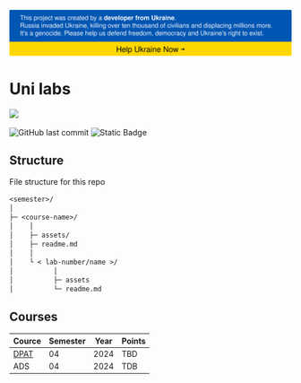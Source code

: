 
[![Stand With Ukraine](https://raw.githubusercontent.com/vshymanskyy/StandWithUkraine/main/banner-direct-single.svg)](https://stand-with-ukraine.pp.ua)
# Uni labs

![](https://i.pinimg.com/originals/f9/d4/b4/f9d4b4bd01c8028ab33a40b2fb7d9459.gif)

![GitHub last commit](https://img.shields.io/github/last-commit/looomenn/uni-labs) ![Static Badge](https://img.shields.io/badge/labs_count-1-blue)

## Structure

File structure for this repo

```shell
<semester>/
│
├─ <course-name>/
│    │ 
│    ├─ assets/
│    ├─ readme.md
│    │ 
│    └ < lab-number/name >/
│          │
│          ├─ assets
│          └─ readme.md
```

## Courses

| Cource               | Semester | Year | Points |
| -------------------- | -------- | ---- | ------ |
| [DPAT](y24s04/dpat/) | 04       | 2024 | TBD    |
| ADS                  | 04       | 2024 | TDB    |
